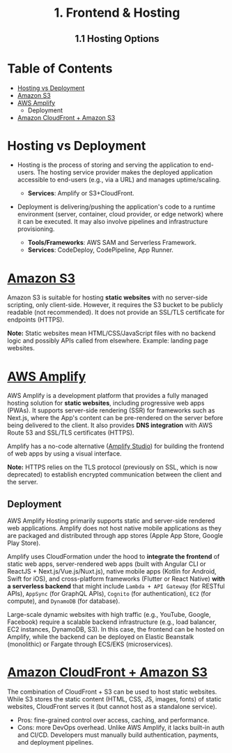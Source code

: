 <div align='center'>
  <h1> 1. Frontend & Hosting </h2>
  <h2> 1.1 Hosting Options </h2>
</div>

# Table of Contents

- [Hosting vs Deployment](#hosting-vs-deployment)
- [Amazon S3](#amazon-s3)
- [AWS Amplify](#aws-amplify)
  - Deployment
- [Amazon CloudFront + Amazon S3](#amazon-cloudfront--amazon-s3)

# Hosting vs Deployment

- Hosting is the process of storing and serving the application to end-users. The hosting service provider makes the deployed application accessible to end-users (e.g., via a URL) and manages uptime/scaling.

  - **Services**: Amplify or S3+CloudFront.

- Deployment is delivering/pushing the application's code to a runtime environment (server, container, cloud provider, or edge network) where it can be executed. It may also involve pipelines and infrastructure provisioning.
  - **Tools/Frameworks**: AWS SAM and Serverless Framework.
  - **Services**: CodeDeploy, CodePipeline, App Runner.

# [Amazon S3](https://aws.amazon.com/s3/)

Amazon S3 is suitable for hosting **static websites** with no server-side scripting, only client-side. However, it requires the S3 bucket to be publicly readable (not recommended). It does not provide an SSL/TLS certificate for endpoints (HTTPS).

**Note:** Static websites mean HTML/CSS/JavaScript files with no backend logic and possibly APIs called from elsewhere. Example: landing page websites.

# [AWS Amplify](https://aws.amazon.com/amplify/)

AWS Amplify is a development platform that provides a fully managed hosting solution for **static websites**, including progressive web apps (PWAs). It supports server-side rendering (SSR) for frameworks such as Next.js, where the App's content can be pre-rendered on the server before being delivered to the client. It also provides **DNS integration** with AWS Route 53 and SSL/TLS certificates (HTTPS).

Amplify has a no-code alternative ([Amplify Studio](https://aws.amazon.com/pt/amplify/studio/)) for building the frontend of web apps by using a visual interface.

**Note:** HTTPS relies on the TLS protocol (previously on SSL, which is now deprecated) to establish encrypted communication between the client and the server.

## Deployment

AWS Amplify Hosting primarily supports static and server-side rendered web applications. Amplify does not host native mobile applications as they are packaged and distributed through app stores (Apple App Store, Google Play Store).

Amplify uses CloudFormation under the hood to **integrate the frontend** of static web apps, server-rendered web apps (built with Angular CLI or ReactJS + Next.js/Vue.js/Nuxt.js), native mobile apps (Kotlin for Android, Swift for iOS), and cross-platform frameworks (Flutter or React Native) **with a serverless backend** that might include `Lambda + API Gateway` (for RESTful APIs), `AppSync` (for GraphQL APIs), `Cognito` (for authentication), `EC2` (for compute), and `DynamoDB` (for database).

Large-scale dynamic websites with high traffic (e.g., YouTube, Google, Facebook) require a scalable backend infrastructure (e.g., load balancer, EC2 instances, DynamoDB, S3). In this case, the frontend can be hosted on Amplify, while the backend can be deployed on Elastic Beanstalk (monolithic) or Fargate through ECS/EKS (microservices).

# [Amazon CloudFront + Amazon S3](https://docs.aws.amazon.com/Route53/latest/DeveloperGuide/getting-started-cloudfront-overview.html)

The combination of CloudFront + S3 can be used to host static websites. While S3 stores the static content (HTML, CSS, JS, images, fonts) of static websites, CloudFront serves it (but cannot host as a standalone service).

- Pros: fine-grained control over access, caching, and performance.
- Cons: more DevOps overhead. Unlike AWS Amplify, it lacks built-in auth and CI/CD. Developers must manually build authentication, payments, and deployment pipelines.
